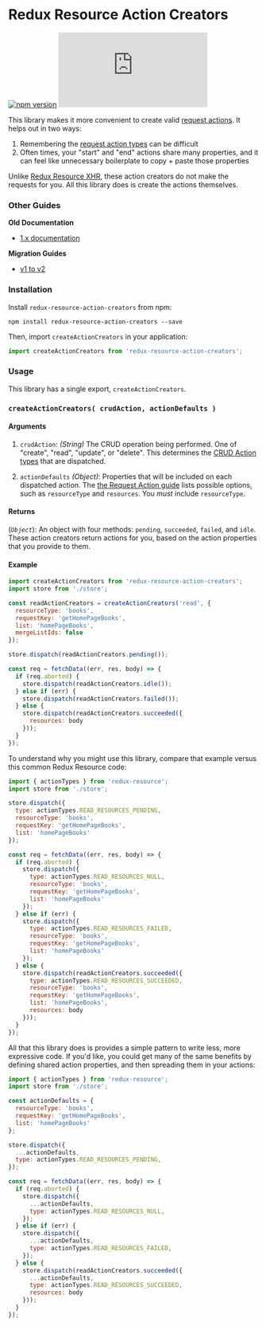 # Redux Resource Action Creators

[![npm version](https://img.shields.io/npm/v/redux-resource-action-creators.svg)](https://www.npmjs.com/package/redux-resource-action-creators)
[![gzip size](http://img.badgesize.io/https://unpkg.com/redux-resource-action-creators/dist/redux-resource-action-creators.min.js?compression=gzip)](https://unpkg.com/redux-resource-action-creators/dist/redux-resource-action-creators.min.js)

This library makes it more convenient to create valid [request actions](../requests/request-actions.md).
It helps out in two ways:

1. Remembering the [request action types](../api-reference/action-types.md) can be difficult
2. Often times, your "start" and "end" actions share many properties, and it can feel like unnecessary
  boilerplate to copy + paste those properties

Unlike [Redux Resource XHR](redux-resource-xhr.md), these action creators do not make the requests
for you. All this library does is create the actions themselves.

### Other Guides

**Old Documentation**

- [1.x documentation](https://github.com/jamesplease/redux-resource/blob/master/packages/redux-resource-action-creators/docs/old-versions/1.md)

**Migration Guides**

- [v1 to v2](https://github.com/jamesplease/redux-resource/blob/master/packages/redux-resource-action-creators/docs/migration-guides/1-to-2.md)

### Installation

Install `redux-resource-action-creators` from npm:

`npm install redux-resource-action-creators --save`

Then, import `createActionCreators` in your application:

```js
import createActionCreators from 'redux-resource-action-creators';
```

### Usage

This library has a single export, `createActionCreators`.

### `createActionCreators( crudAction, actionDefaults )`

#### Arguments

1. `crudAction`: *(String)* The CRUD operation being performed. One of "create",
  "read", "update", or "delete". This determines the
  [CRUD Action types](../api-reference/action-types.md) that are dispatched.

2. `actionDefaults` *(Object)*: Properties that will be included on each dispatched
    action. The [the Request Action guide](../requests/request-actions.md) lists possible
    options, such as `resourceType` and `resources`. You *must* include `resourceType`.

#### Returns

(*`Object`*): An object with four methods: `pending`, `succeeded`, `failed`, and `idle`.
  These action creators return actions for you, based on the action properties that
  you provide to them.

#### Example

```js
import createActionCreators from 'redux-resource-action-creators';
import store from './store';

const readActionCreators = createActionCreators('read', {
  resourceType: 'books',
  requestKey: 'getHomePageBooks',
  list: 'homePageBooks',
  mergeListIds: false
});

store.dispatch(readActionCreators.pending());

const req = fetchData((err, res, body) => {
  if (req.aborted) {
    store.dispatch(readActionCreators.idle());
  } else if (err) {
    store.dispatch(readActionCreators.failed());
  } else {
    store.dispatch(readActionCreators.succeeded({
      resources: body
    }));
  }
});
```

To understand why you might use this library, compare that example versus this common Redux
Resource code:

```js
import { actionTypes } from 'redux-resource';
import store from './store';

store.dispatch({
  type: actionTypes.READ_RESOURCES_PENDING,
  resourceType: 'books',
  requestKey: 'getHomePageBooks',
  list: 'homePageBooks'
});

const req = fetchData((err, res, body) => {
  if (req.aborted) {
    store.dispatch({
      type: actionTypes.READ_RESOURCES_NULL,
      resourceType: 'books',
      requestKey: 'getHomePageBooks',
      list: 'homePageBooks'
    });
  } else if (err) {
    store.dispatch({
      type: actionTypes.READ_RESOURCES_FAILED,
      resourceType: 'books',
      requestKey: 'getHomePageBooks',
      list: 'homePageBooks'
    });
  } else {
    store.dispatch(readActionCreators.succeeded({
      type: actionTypes.READ_RESOURCES_SUCCEEDED,
      resourceType: 'books',
      requestKey: 'getHomePageBooks',
      list: 'homePageBooks',
      resources: body
    }));
  }
});
```

All that this library does is provides a simple pattern to write less, more expressive code. If you'd like, you could get many
of the same benefits by defining shared action properties, and then spreading them in your actions:

```js
import { actionTypes } from 'redux-resource';
import store from './store';

const actionDefaults = {
  resourceType: 'books',
  requestKey: 'getHomePageBooks',
  list: 'homePageBooks'
};

store.dispatch({
  ...actionDefaults,
  type: actionTypes.READ_RESOURCES_PENDING,
});

const req = fetchData((err, res, body) => {
  if (req.aborted) {
    store.dispatch({
      ...actionDefaults,
      type: actionTypes.READ_RESOURCES_NULL,
    });
  } else if (err) {
    store.dispatch({
      ...actionDefaults,
      type: actionTypes.READ_RESOURCES_FAILED,
    });
  } else {
    store.dispatch(readActionCreators.succeeded({
      ...actionDefaults,
      type: actionTypes.READ_RESOURCES_SUCCEEDED,
      resources: body
    }));
  }
});
```
